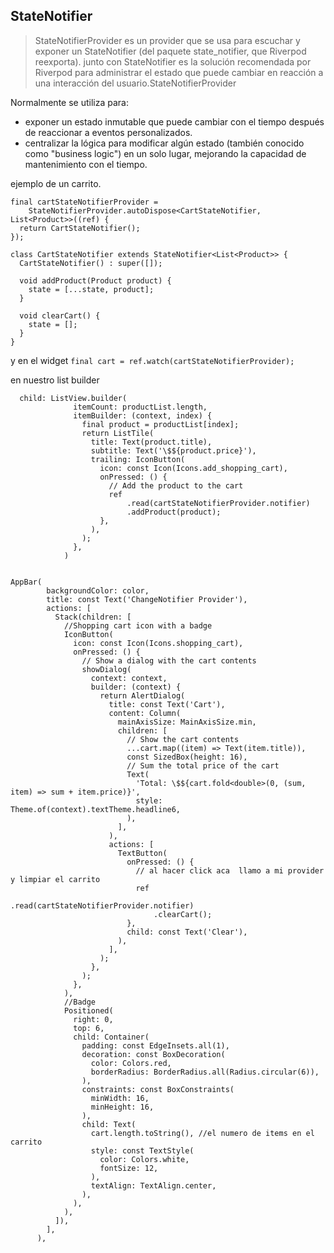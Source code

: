 ## StateNotifier

> StateNotifierProvider es un provider que se usa para escuchar y exponer un StateNotifier (del paquete state_notifier, que Riverpod reexporta).
junto con StateNotifier es la solución recomendada por Riverpod para administrar el estado que puede cambiar en reacción a una interacción del usuario.StateNotifierProvider


Normalmente se utiliza para:

- exponer un estado inmutable que puede cambiar con el tiempo después de reaccionar a eventos personalizados.
- centralizar la lógica para modificar algún estado (también conocido como "business logic") en un solo lugar, mejorando la capacidad de mantenimiento con el tiempo.

ejemplo de un carrito.
```
final cartStateNotifierProvider =
    StateNotifierProvider.autoDispose<CartStateNotifier, List<Product>>((ref) {
  return CartStateNotifier();
});

class CartStateNotifier extends StateNotifier<List<Product>> {
  CartStateNotifier() : super([]);

  void addProduct(Product product) {
    state = [...state, product];
  }

  void clearCart() {
    state = [];
  }
}

```
y en el widget 
    `final cart = ref.watch(cartStateNotifierProvider);`

en nuestro list builder

```
  child: ListView.builder(
              itemCount: productList.length,
              itemBuilder: (context, index) {
                final product = productList[index];
                return ListTile(
                  title: Text(product.title),
                  subtitle: Text('\$${product.price}'),
                  trailing: IconButton(
                    icon: const Icon(Icons.add_shopping_cart),
                    onPressed: () {
                      // Add the product to the cart  
                      ref
                          .read(cartStateNotifierProvider.notifier)
                          .addProduct(product);
                    },
                  ),
                );
              },
            )

```

```

AppBar(
        backgroundColor: color,
        title: const Text('ChangeNotifier Provider'),
        actions: [
          Stack(children: [
            //Shopping cart icon with a badge
            IconButton(
              icon: const Icon(Icons.shopping_cart),
              onPressed: () {
                // Show a dialog with the cart contents
                showDialog(
                  context: context,
                  builder: (context) {
                    return AlertDialog(
                      title: const Text('Cart'),
                      content: Column(
                        mainAxisSize: MainAxisSize.min,
                        children: [
                          // Show the cart contents
                          ...cart.map((item) => Text(item.title)),
                          const SizedBox(height: 16),
                          // Sum the total price of the cart
                          Text(
                            'Total: \$${cart.fold<double>(0, (sum, item) => sum + item.price)}',
                            style: Theme.of(context).textTheme.headline6,
                          ),
                        ],
                      ),
                      actions: [
                        TextButton(
                          onPressed: () {
                            // al hacer click aca  llamo a mi provider y limpiar el carrito
                            ref
                                .read(cartStateNotifierProvider.notifier)
                                .clearCart();
                          },
                          child: const Text('Clear'),
                        ),
                      ],
                    );
                  },
                );
              },
            ),
            //Badge
            Positioned(
              right: 0,
              top: 6,
              child: Container(
                padding: const EdgeInsets.all(1),
                decoration: const BoxDecoration(
                  color: Colors.red,
                  borderRadius: BorderRadius.all(Radius.circular(6)),
                ),
                constraints: const BoxConstraints(
                  minWidth: 16,
                  minHeight: 16,
                ),
                child: Text(
                  cart.length.toString(), //el numero de items en el carrito
                  style: const TextStyle(
                    color: Colors.white,
                    fontSize: 12,
                  ),
                  textAlign: TextAlign.center,
                ),
              ),
            ),
          ]),
        ],
      ),
```